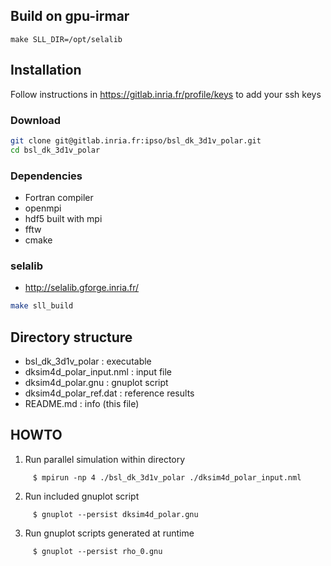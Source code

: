 ## Build on gpu-irmar

```
make SLL_DIR=/opt/selalib
```

## Installation

Follow instructions in https://gitlab.inria.fr/profile/keys
to add your ssh keys

### Download
```bash
git clone git@gitlab.inria.fr:ipso/bsl_dk_3d1v_polar.git
cd bsl_dk_3d1v_polar
```

### Dependencies
   - Fortran compiler
   - openmpi
   - hdf5 built with mpi
   - fftw
   - cmake

### selalib
   - http://selalib.gforge.inria.fr/
   
   ```bash
   make sll_build
   ```

## Directory structure

  - bsl_dk_3d1v_polar         : executable
  - dksim4d_polar_input.nml   : input file
  - dksim4d_polar.gnu         : gnuplot script
  - dksim4d_polar_ref.dat     : reference results
  - README.md                 : info (this file)

## HOWTO

  1. Run parallel simulation within directory
  ~~~
       $ mpirun -np 4 ./bsl_dk_3d1v_polar ./dksim4d_polar_input.nml
  ~~~
  
  2. Run included gnuplot script
  ~~~
       $ gnuplot --persist dksim4d_polar.gnu
  ~~~
  
  3. Run gnuplot scripts generated at runtime
  ~~~
       $ gnuplot --persist rho_0.gnu
  ~~~
  
